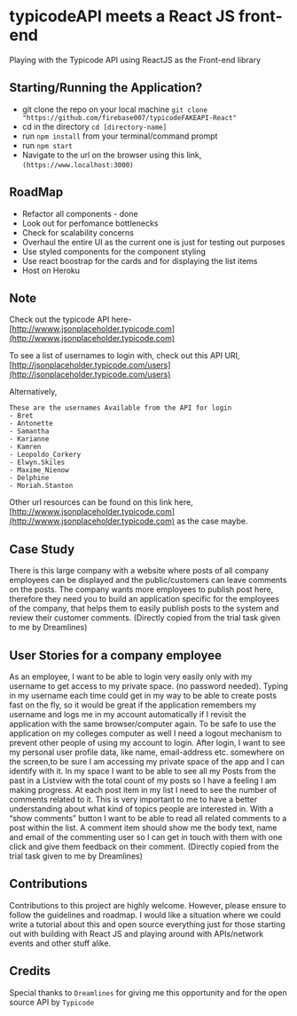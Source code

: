 # typicodeAPI meets a React JS front-end

Playing with the Typicode API using ReactJS as the Front-end library

## Starting/Running the Application?

- git clone the repo on your local machine `git clone "https://github.com/firebase007/typicodeFAKEAPI-React"`
- cd in the directory `cd [directory-name]`
- run `npm install` from your terminal/command prompt
- run `npm start`
- Navigate to the url on the browser using this link, ```(https://www.localhost:3000)```

## RoadMap

- Refactor all components - done
- Look out for perfomance bottlenecks
- Check for scalability concerns
- Overhaul the entire UI as the current one is just for testing out purposes
- Use styled components for the component styling
- Use react boostrap for the cards and for displaying the list items
- Host on Heroku

## Note

Check out the typicode API here-  [http://wwww.jsonplaceholder.typicode.com](http://wwww.jsonplaceholder.typicode.com)

To see a list of usernames to login with, check out this API URI, [http://jsonplaceholder.typicode.com/users](http://jsonplaceholder.typicode.com/users)

Alternatively,

```
These are the usernames Available from the API for login
- Bret
- Antonette
- Samantha
- Karianne
- Kamren
- Leopoldo_Corkery
- Elwyn.Skiles
- Maxime_Nienow
- Delphine
- Moriah.Stanton

```

Other url resources can be found on this link here,[http://wwww.jsonplaceholder.typicode.com](http://wwww.jsonplaceholder.typicode.com) as the case maybe.


## Case Study

There is this large company with a website where posts of all company employees can be displayed and the public/customers can leave comments on the posts. The company wants more employees to publish post here, therefore they need you to
build an application specific for the employees of the company, that helps them to easily publish posts to the system and review their customer comments.
(Directly copied from the trial task given to me by Dreamlines)

## User Stories for a company employee

As an employee, I want to be able to login very easily only with my username to get access to my private space. (no password needed). Typing in my username  each time could get in my way to be able to create posts fast on the fly, so it would be great if the application remembers my username and logs me in my account automatically if I revisit the application with the same browser/computer again. To be safe to use the application on my colleges computer as well I need a logout mechanism to prevent other people of using my account to login. After login, I want to see my personal user profile data, like name, email-address etc. somewhere on the screen,to be sure I am accessing my private space of the app and I can identify with it. In my space I want to be able to see all my Posts from the past in a Listview with the total count of my posts so I have a feeling I am making progress. At each post item in my list I need to see the number of comments related to it. This is very important to me to have a better understanding about what kind of topics people are interested in. With a “show comments” button I want to be able to read all related comments to a post within the list. A comment item should show me the body text, name and email of the commenting user so I can get in touch with them with one click and give them feedback on their comment. (Directly copied from the trial task given to me by Dreamlines)

## Contributions

Contributions to this project are highly welcome. However, please ensure to follow the guidelines and roadmap. I would like a situation where we could write a tutorial about this and open source everything just for those starting out with building with React JS and playing around with APIs/network events and other stuff alike.

## Credits

Special thanks to ```Dreamlines``` for giving me this opportunity and for the open source API by ```Typicode```


